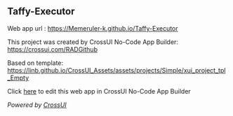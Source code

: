 ## Taffy-Executor
Web app url : https://Memeruler-k.github.io/Taffy-Executor

This project was created by CrossUI No-Code App Builder: https://crossui.com/RADGithub

Based on template: https://linb.github.io/CrossUI_Assets/assets/projects/Simple/xui_project_tpl_Empty

Click [here](https://crossui.com/RADGithub/#!from=github&owner=Memeruler-k&repo=Taffy-Executor) to edit this web app in CrossUI No-Code App Builder

<i>Powered by [CrossUI](https://crossui.com)</i>
